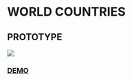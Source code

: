# WORLD COUNTRIES

## PROTOTYPE

![](prototype.png)

### [DEMO](https://microieva.github.io/countries-small/)